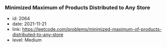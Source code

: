 ### Minimized Maximum of Products Distributed to Any Store

* id: 2064
* date: 2021-11-21
* link: https://leetcode.com/problems/minimized-maximum-of-products-distributed-to-any-store
* level: Medium
